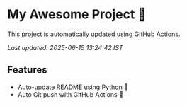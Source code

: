 # My Awesome Project 🚀

This project is automatically updated using GitHub Actions.

_Last updated: 2025-06-15 13:24:42 IST_

## Features
- Auto-update README using Python 🐍
- Auto Git push with GitHub Actions 🤖
